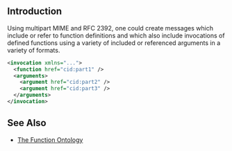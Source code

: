 ## Introduction

Using multipart MIME and RFC 2392, one could create messages which include or refer to function definitions and which also include invocations of defined functions using a variety of included or referenced arguments in a variety of formats.

```xml
<invocation xmlns="...">
  <function href="cid:part1" />
  <arguments>
    <argument href="cid:part2" />
    <argument href="cid:part3" />
  </arguments>
</invocation>
```

## See Also

* [The Function Ontology](https://fno.io/spec/)
